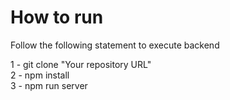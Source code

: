 # How to run

Follow the following statement to execute backend

1 - git clone "Your repository URL" <br>
2 - npm install<br>
3 - npm run server

